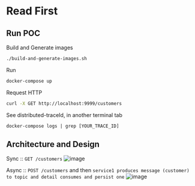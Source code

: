 # Read First

## Run POC

Build and Generate images
```sh
./build-and-generate-images.sh
```

Run
```sh
docker-compose up
```

Request HTTP
```sh
curl -X GET http://localhost:9999/customers
```


See distributed-traceId, in another terminal tab
```
docker-compose logs | grep [YOUR_TRACE_ID]
```

## Architecture and Design

Sync :: `GET /customers`
![image](https://github.com/diegolirio/spring-boot-3-observability/assets/3913593/9cd769b9-afd9-449a-9e6a-edef05b9ec87)

Async :: `POST /customers` and then `service1 produces message (customer) to topic and detail consumes and persist one`
![image](https://github.com/diegolirio/spring-boot-3-observability/assets/3913593/7049c6f8-a311-4517-95cd-c35e5378b9e0)
